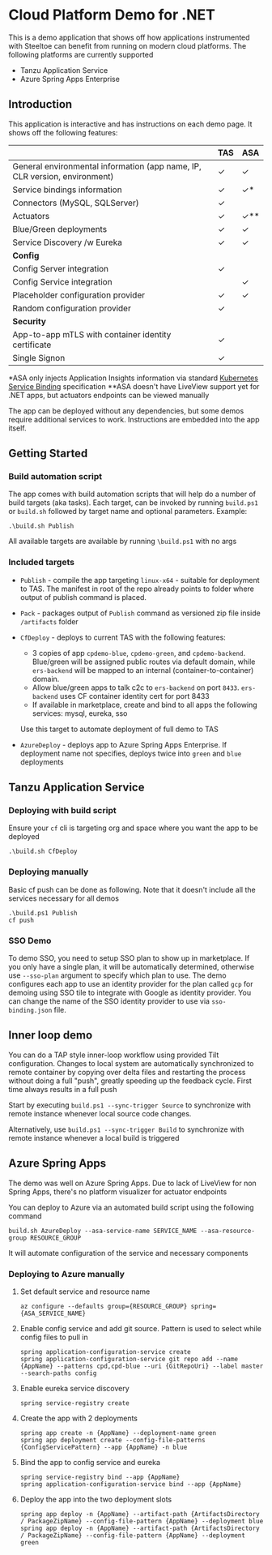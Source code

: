 # Cloud Platform Demo for .NET
This is a demo application that shows off how applications instrumented with Steeltoe can benefit from running on modern cloud platforms. The following platforms are currently supported

- Tanzu Application Service
- Azure Spring Apps Enterprise

## Introduction
This application is interactive and has instructions on each demo page. It shows off the following features:

|                                                              | TAS  | ASA  |
| ------------------------------------------------------------ | ---- | ---- |
| General environmental information (app name, IP, CLR version, environment) | ✓    | ✓    |
| Service bindings information                                 | ✓    | ✓*   |
| Connectors (MySQL, SQLServer)                                | ✓    |      |
| Actuators                                                    | ✓    | ✓**  |
| Blue/Green deployments                                       | ✓    | ✓    |
| Service Discovery /w Eureka                                  | ✓    | ✓    |
| **Config**                                                   |      |      |
| Config Server integration                                    | ✓    |      |
| Config Service integration                                   |      | ✓    |
| Placeholder configuration provider                           | ✓    | ✓    |
| Random configuration provider                                | ✓    |      |
| **Security**                                                 |      |      |
| App-to-app mTLS with container identity certificate          | ✓    |      |
| Single Signon                                                | ✓    |      |

*ASA only injects Application Insights information via standard [Kubernetes Service Binding](https://servicebinding.io/) specification 
**ASA doesn't have LiveView support yet for .NET apps, but actuators endpoints can be viewed manually

The app can be deployed without any dependencies, but some demos require additional services to work. Instructions are embedded into the app itself.

## Getting Started

### Build automation script

The app comes with build automation scripts that will help do a number of build targets (aka tasks). Each target, can be invoked by running `build.ps1` or `build.sh` followed by target name and optional parameters. Example:

```
.\build.sh Publish
```

All available targets are available by running `\build.ps1` with no args

### Included targets

- `Publish` - compile the app targeting `linux-x64` - suitable for deployment to TAS. The manifest in root of the repo already points to folder where output of publish command is placed. 

- `Pack` - packages output of `Publish` command as versioned zip file inside `/artifacts` folder

- `CfDeploy` - deploys to current TAS with the following features: 

  - 3 copies of app `cpdemo-blue`, `cpdemo-green`, and `cpdemo-backend`. Blue/green will be assigned public routes via default domain, while `ers-backend` will be mapped to an internal (container-to-container) domain.
  - Allow blue/green apps to talk c2c to `ers-backend` on port `8433`. `ers-backend` uses CF container identity cert for port 8433
  - If available in marketplace, create and bind to all apps the following services: mysql, eureka, sso

  Use this target to automate deployment of full demo to TAS

- `AzureDeploy` - deploys app to Azure Spring Apps Enterprise. If deployment name not specifies, deploys twice into `green` and `blue` deployments

## Tanzu Application Service

### Deploying with build script

Ensure your `cf` cli is targeting org and space where you want the app to be deployed

```
.\build.sh CfDeploy
```

### Deploying manually

Basic cf push can be done as following. Note that it doesn't include all the services necessary for all demos

```
.\build.ps1 Publish
cf push
```




### SSO Demo

To demo SSO, you need to setup SSO plan to show up in marketplace. If you only have a single plan, it will be automatically determined, otherwise use `--sso-plan` argument to specify which plan to use. The demo configures each app to use an identity provider for the plan called `gcp` for demoing using SSO tile to integrate with Google as identity provider. You can change the name of the SSO identity provider to use via `sso-binding.json` file. 

## Inner loop demo

You can do a TAP style inner-loop workflow using provided Tilt configuration. Changes to local system are automatically synchronized to remote container by copying over delta files and restarting the process without doing a full "push", greatly speeding up the feedback cycle. First time always results in a full push

Start by executing `build.ps1 --sync-trigger Source` to synchronize with remote instance whenever local source code changes.

Alternatively, use  `build.ps1 --sync-trigger Build` to synchronize with remote instance whenever a local build is triggered

## Azure Spring Apps

The demo was well on Azure Spring Apps. Due to lack of LiveView for non Spring Apps, there's no platform visualizer for actuator endpoints

You can deploy to Azure via an automated build script using the following command

```
build.sh AzureDeploy --asa-service-name SERVICE_NAME --asa-resource-group RESOURCE_GROUP
```

It will automate configuration of the service and necessary components

### Deploying to Azure manually

1. Set default service and resource name

   ```
   az configure --defaults group={RESOURCE_GROUP} spring={ASA_SERVICE_NAME}
   ```

2. Enable config service and add git source. Pattern is used to select while config files to pull in

   ```
   spring application-configuration-service create
   spring application-configuration-service git repo add --name {AppName} --patterns cpd,cpd-blue --uri {GitRepoUri} --label master --search-paths config
   ```

3. Enable eureka service discovery

   ```
   spring service-registry create
   ```

3. Create the app with 2 deployments

   ```
   spring app create -n {AppName} --deployment-name green
   spring app deployment create --config-file-patterns {ConfigServicePattern} --app {AppName} -n blue
   ```

4. Bind the app to config service and eureka

   ```
   spring service-registry bind --app {AppName}
   spring application-configuration-service bind --app {AppName}
   ```

5. Deploy the app into the two deployment slots

   ```
   spring app deploy -n {AppName} --artifact-path {ArtifactsDirectory / PackageZipName} --config-file-pattern {AppName} --deployment blue
   spring app deploy -n {AppName} --artifact-path {ArtifactsDirectory / PackageZipName} --config-file-pattern {AppName} --deployment green
   ```

   

